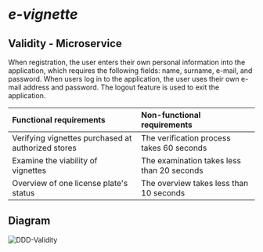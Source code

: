 # _e-vignette_

## Validity - Microservice

When registration, the user enters their own personal information into the application, which requires the following fields: name, surname, e-mail, and password. When users log in to the application, the user uses their own e-mail address and password. The logout feature is used to exit the application.  
  
| Functional requirements | Non-functional requirements |
|:-------------|:-------------|
| Verifying vignettes purchased at authorized stores  | The verification process takes 60 seconds |
| Examine the viability of vignettes  | The examination takes less than 20 seconds |
| Overview of one license plate's status  | The overview takes less than 10 seconds |
  
## Diagram

![DDD-Validity](https://user-images.githubusercontent.com/56564308/158081344-34cfac9c-8d31-477f-8ec8-dda45b6a9b6b.jpg)
